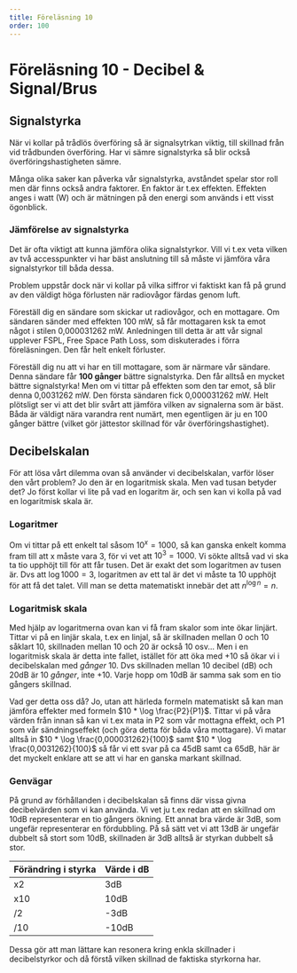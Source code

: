 ```yaml
---
title: Föreläsning 10
order: 100
---
```


# Föreläsning 10 - Decibel & Signal/Brus

## Signalstyrka

När vi kollar på trådlös överföring så är signalsytrkan viktig, till skillnad från vid trådbunden överföring. Har vi sämre signalstyrka så blir också överföringshastigheten sämre.

Många olika saker kan påverka vår signalstyrka, avståndet spelar stor roll men där finns också andra faktorer. En faktor är t.ex effekten. Effekten anges i watt (W) och är mätningen på den energi som används i ett visst ögonblick.

### Jämförelse av signalstyrka

Det är ofta viktigt att kunna jämföra olika signalstyrkor. Vill vi t.ex veta vilken av två accesspunkter vi har bäst anslutning till så måste vi jämföra våra signalstyrkor till båda dessa.

Problem uppstår dock när vi kollar på vilka siffror vi faktiskt kan få på grund av den väldigt höga förlusten när radiovågor färdas genom luft.

Föreställ dig en sändare som skickar ut radiovågor, och en mottagare. Om sändaren sänder med effekten 100 mW, så får mottagaren ksk ta emot något i stilen 0,000031262 mW. Anledningen till detta är att vår signal upplever FSPL, Free Space Path Loss, som diskuterades i förra föreläsningen. Den får helt enkelt förluster.

Föreställ dig nu att vi har en till mottagare, som är närmare vår sändare. Denna sändare får **100 gånger** bättre signalstyrka. Den får alltså en mycket bättre signalstyrka! Men om vi tittar på effekten som den tar emot, så blir denna 0,0031262 mW. Den första sändaren fick 0,000031262 mW. Helt plötsligt ser vi att det blir svårt att jämföra vilken av signalerna som är bäst. Båda är väldigt nära varandra rent numärt, men egentligen är ju en 100 gånger bättre (vilket gör jättestor skillnad för vår överföringshastighet).

## Decibelskalan

För att lösa vårt dilemma ovan så använder vi decibelskalan, varför löser den vårt problem? Jo den är en logaritmisk skala. Men vad tusan betyder det? Jo först kollar vi lite på vad en logaritm är, och sen kan vi kolla på vad en logaritmisk skala är.

### Logaritmer

Om vi tittar på ett enkelt tal såsom $10^x = 1000$, så kan ganska enkelt komma fram till att x måste vara 3, för vi vet att $10^3 = 1000$. Vi sökte alltså vad vi ska ta tio upphöjt till för att får tusen. Det är exakt det som logaritmen av tusen är. Dvs att $\log 1000 = 3$, logaritmen av ett tal är det vi måste ta 10 upphöjt för att få det talet. Vill man se detta matematiskt innebär det att $n^{\log n} = n$.

### Logaritmisk skala

Med hjälp av logaritmerna ovan kan vi få fram skalor som inte ökar linjärt. Tittar vi på en linjär skala, t.ex en linjal, så är skillnaden mellan 0 och 10 såklart 10, skillnaden mellan 10 och 20 är också 10 osv... Men i en logaritmisk skala är detta inte fallet, istället för att öka med +10 så ökar vi i decibelskalan med _gånger_ 10. Dvs skillnaden mellan 10 decibel (dB) och 20dB är 10 _gånger_, inte +10. Varje hopp om 10dB är samma sak som en tio gångers skillnad.

Vad ger detta oss då? Jo, utan att härleda formeln matematiskt så kan man jämföra effekter med formeln $10 * \log \frac{P2}{P1}$. Tittar vi på våra värden från innan så kan vi t.ex mata in P2 som vår mottagna effekt, och P1 som vår sändningseffekt (och göra detta för båda våra mottagare). Vi matar alltså in $10 * \log \frac{0,000031262}{100}$ samt $10 * \log \frac{0,0031262}{100}$ så får vi ett svar på ca 45dB samt ca 65dB, här är det myckelt enklare att se att vi har en ganska markant skillnad.

### Genvägar

På grund av förhållanden i decibelskalan så finns där vissa givna decibelvärden som vi kan använda. Vi vet ju t.ex redan att en skillnad om 10dB representerar en tio gångers ökning. Ett annat bra värde är 3dB, som ungefär representerar en fördubbling. På så sätt vet vi att 13dB är ungefär dubbelt så stort som 10dB, skillnaden är 3dB alltså är styrkan dubbelt så stor.

| Förändring i styrka | Värde i dB |
| ------------------- | ---------- |
| x2                  | 3dB        |
| x10                 | 10dB       |
| /2                  | -3dB       |
| /10                 | -10dB      |

Dessa gör att man lättare kan resonera kring enkla skillnader i decibelstyrkor och då förstå vilken skillnad de faktiska styrkorna har.

